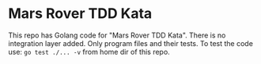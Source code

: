 # Mars Rover TDD Kata

This repo has Golang code for "Mars Rover TDD Kata". There is no integration layer added. Only program files and their tests.
To test the code use: `go test ./... -v` from home dir of this repo.
